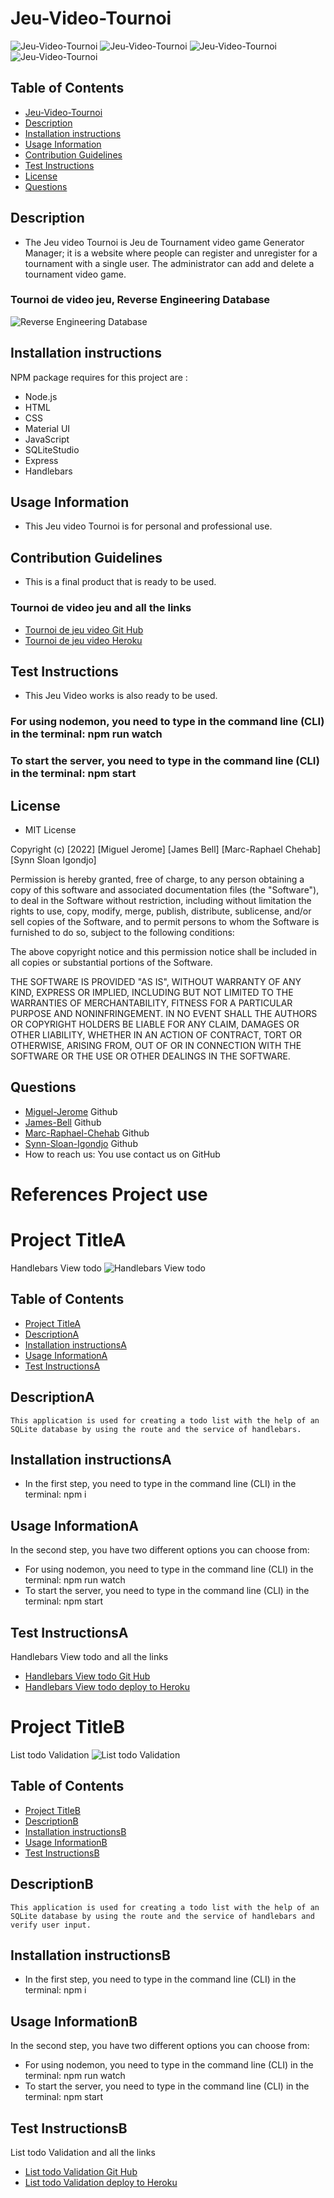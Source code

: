 # Jeu-Video-Tournoi

![Jeu-Video-Tournoi](./public/img/Acceuil.png)
![Jeu-Video-Tournoi](./public/img/Compte.png)
![Jeu-Video-Tournoi](./public/img/Admin-supprimer.png)
![Jeu-Video-Tournoi](./public/img/Admin-ajouter-tournoi.png)

## Table of Contents

- [Jeu-Video-Tournoi](#WhoYaGot)
- [Description](#Description)
- [Installation instructions](#Installation-instructions)
- [Usage Information](#Usage-Information)
- [Contribution Guidelines](#Contribution-Guidelines)
- [Test Instructions](#Test-Instructions)
- [License](#License)
- [Questions](#Questions)

## Description

- The Jeu video Tournoi is Jeu de Tournament video game Generator Manager; it is a website where people can register and unregister for a tournament with a single user. The administrator can add and delete a tournament video game.

### Tournoi de video jeu, Reverse Engineering Database

![Reverse Engineering Database](./public/img/ReverseEngineeringDiagramDatabase.png)

## Installation instructions

NPM package requires for this project are :

- Node.js
- HTML
- CSS
- Material UI
- JavaScript
- SQLiteStudio
- Express
- Handlebars

## Usage Information

- This Jeu video Tournoi is for personal and professional use.

## Contribution Guidelines

- This is a final product that is ready to be used.

### Tournoi de video jeu and all the links

- [Tournoi de jeu video Git Hub](https://github.com/MiguelJerome/Jeu-video-tournoi)
- [Tournoi de jeu video Heroku](https://warm-river-83946.herokuapp.com/)

## Test Instructions

- This Jeu Video works is also ready to be used.

### For using nodemon, you need to type in the command line (CLI) in the terminal: npm run watch

### To start the server, you need to type in the command line (CLI) in the terminal: npm start

## License

- MIT License

Copyright (c) [2022] [Miguel Jerome] [James Bell] [Marc-Raphael Chehab] [Synn Sloan Igondjo]

Permission is hereby granted, free of charge, to any person obtaining a copy
of this software and associated documentation files (the "Software"), to deal
in the Software without restriction, including without limitation the rights
to use, copy, modify, merge, publish, distribute, sublicense, and/or sell
copies of the Software, and to permit persons to whom the Software is
furnished to do so, subject to the following conditions:

The above copyright notice and this permission notice shall be included in all
copies or substantial portions of the Software.

THE SOFTWARE IS PROVIDED "AS IS", WITHOUT WARRANTY OF ANY KIND, EXPRESS OR
IMPLIED, INCLUDING BUT NOT LIMITED TO THE WARRANTIES OF MERCHANTABILITY,
FITNESS FOR A PARTICULAR PURPOSE AND NONINFRINGEMENT. IN NO EVENT SHALL THE
AUTHORS OR COPYRIGHT HOLDERS BE LIABLE FOR ANY CLAIM, DAMAGES OR OTHER
LIABILITY, WHETHER IN AN ACTION OF CONTRACT, TORT OR OTHERWISE, ARISING FROM,
OUT OF OR IN CONNECTION WITH THE SOFTWARE OR THE USE OR OTHER DEALINGS IN THE
SOFTWARE.

## Questions

- [Miguel-Jerome](https://github.com/MiguelJerome/) Github
- [James-Bell](https://github.com/wikssjs) Github
- [Marc-Raphael-Chehab](https://github.com/MarcPharaoh) Github
- [Synn-Sloan-Igondjo](https://github.com/synnsloan) Github
- How to reach us: You use contact us on GitHub

# References Project use

# Project TitleA

Handlebars View todo
![Handlebars View todo](./public/img/Screenshot%202022-10-25%20143106.png)

## Table of Contents

- [Project TitleA](#Project-Title)
- [DescriptionA](#Description)
- [Installation instructionsA](#Installation-instructions)
- [Usage InformationA](#Usage-Information)
- [Test InstructionsA](#Test-Instructions)

## DescriptionA

    This application is used for creating a todo list with the help of an SQLite database by using the route and the service of handlebars.

## Installation instructionsA

- In the first step, you need to type in the command line (CLI) in the terminal: npm i

## Usage InformationA

In the second step, you have two different options you can choose from:

- For using nodemon, you need to type in the command line (CLI) in the terminal: npm run watch
- To start the server, you need to type in the command line (CLI) in the terminal: npm start

## Test InstructionsA

Handlebars View todo and all the links

- [Handlebars View todo Git Hub](https://github.com/MiguelJerome/handlebarsViewTodo)
- [Handlebars View todo deploy to Heroku](https://frozen-harbor-56299.herokuapp.com/)

# Project TitleB

List todo Validation
![List todo Validation](./public/img/Screenshot%202022-11-05%20234244.png)

## Table of Contents

- [Project TitleB](#Project-Title)
- [DescriptionB](#Description)
- [Installation instructionsB](#Installation-instructions)
- [Usage InformationB](#Usage-Information)
- [Test InstructionsB](#Test-Instructions)

## DescriptionB

    This application is used for creating a todo list with the help of an SQLite database by using the route and the service of handlebars and verify user input.

## Installation instructionsB

- In the first step, you need to type in the command line (CLI) in the terminal: npm i

## Usage InformationB

In the second step, you have two different options you can choose from:

- For using nodemon, you need to type in the command line (CLI) in the terminal: npm run watch
- To start the server, you need to type in the command line (CLI) in the terminal: npm start

## Test InstructionsB

List todo Validation and all the links

- [List todo Validation Git Hub](https://github.com/MiguelJerome/todo-valadation)
- [List todo Validation deploy to Heroku](https://damp-falls-38473.herokuapp.com/)
